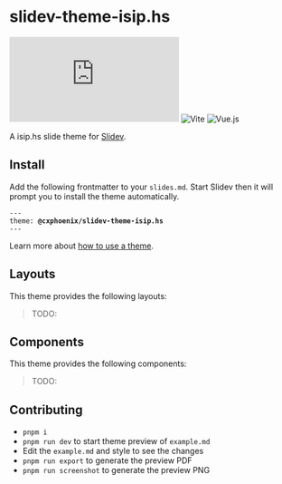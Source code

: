 # slidev-theme-isip.hs

[![NPM version](https://img.shields.io/npm/v/%40cxphoenix/slidev-theme-isip.hs?color=3AB9D4&label=pnpm)](https://www.npmjs.com/package/@cxphoenix/slidev-theme-isip.hs/v/latest)
![Vite](https://img.shields.io/badge/vite-%23646CFF.svg?&logo=vite&logoColor=white)
![Vue.js](https://img.shields.io/badge/vuejs-%2335495e.svg?&logo=vuedotjs&logoColor=%234FC08D)

A isip.hs slide theme for [Slidev](https://github.com/slidevjs/slidev).

<!--
  Learn more about how to write a theme:
  https://sli.dev/guide/write-theme.html
--->

<!--
  run `npm run dev` to check out the slides for more details of how to start writing a theme
-->

<!--
  Put some screenshots here to demonstrate your theme

  Live demo: [...]
-->

## Install

Add the following frontmatter to your `slides.md`. Start Slidev then it will prompt you to install the theme automatically.

<pre><code>---
theme: <b>@cxphoenix/slidev-theme-isip.hs</b>
---</code></pre>

Learn more about [how to use a theme](https://sli.dev/guide/theme-addon#use-theme).

## Layouts

This theme provides the following layouts:

> TODO:

## Components

This theme provides the following components:

> TODO:

## Contributing

- `pnpm i`
- `pnpm run dev` to start theme preview of `example.md`
- Edit the `example.md` and style to see the changes
- `pnpm run export` to generate the preview PDF
- `pnpm run screenshot` to generate the preview PNG
